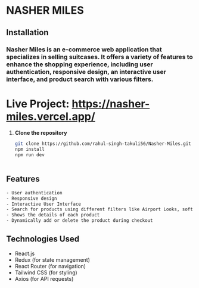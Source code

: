 # NASHER MILES 

## Installation
### Nasher Miles is an e-commerce web application that specializes in selling suitcases. It offers a variety of features to enhance the shopping experience, including user authentication, responsive design, an interactive user interface, and product search with various filters.

# Live Project: https://nasher-miles.vercel.app/

1. **Clone the repository**
   ```bash
   git clone https://github.com/rahul-singh-takuli56/Nasher-Miles.git
   npm install
   npm run dev
  
 ## Features 
```bash
- User authentication 
- Responsive design
- Interactive User Interface
- Search for products using different filters like Airport Looks, soft side, hard side, etc.
- Shows the details of each product
- Dynamically add or delete the product during checkout
```
## Technologies Used

- React.js
- Redux (for state management)
- React Router (for navigation)
- Tailwind CSS (for styling)
- Axios (for API requests)
